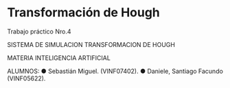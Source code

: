 # Transformación de Hough
Trabajo práctico Nro.4

SISTEMA DE SIMULACION TRANSFORMACION DE HOUGH

MATERIA INTELIGENCIA ARTIFICIAL

ALUMNOS:
● Sebastián Miguel. (VINF07402).
● Daniele, Santiago Facundo (VINF05622).
